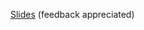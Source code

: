 [Slides](https://docs.google.com/presentation/d/1jAbsXHVM6LHAOt-rhE1QvdjxpAiyckSaefn32Iy3Ohk/edit) (feedback appreciated)
